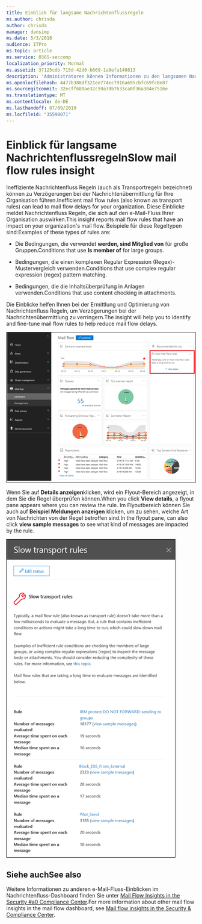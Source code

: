 ```yaml
---
title: Einblick für langsame Nachrichtenflussregeln
ms.author: chrisda
author: chrisda
manager: dansimp
ms.date: 5/3/2018
audience: ITPro
ms.topic: article
ms.service: O365-seccomp
localization_priority: Normal
ms.assetid: 37125cdb-715d-42d0-b669-1a8efa140813
description: 'Administratoren können Informationen zu den langsamen Nachrichtenfluss Regeln Einblicke im Nachrichtenfluss-Dashboard im Security #a0 Compliance Center erhalten.'
ms.openlocfilehash: 4477b388df321ee774ec7916a695cbfc69fc8e87
ms.sourcegitcommit: 32ecff689ae32c59a39b7633ca0f36a304e7516e
ms.translationtype: MT
ms.contentlocale: de-DE
ms.lasthandoff: 07/09/2019
ms.locfileid: "35598071"
---
```

# <a name="slow-mail-flow-rules-insight"></a><span data-ttu-id="46aa0-103">Einblick für langsame Nachrichtenflussregeln</span><span class="sxs-lookup"><span data-stu-id="46aa0-103">Slow mail flow rules insight</span></span>

<span data-ttu-id="46aa0-104">Ineffiziente Nachrichtenfluss Regeln (auch als Transportregeln bezeichnet) können zu Verzögerungen bei der Nachrichtenübermittlung für Ihre Organisation führen.</span><span class="sxs-lookup"><span data-stu-id="46aa0-104">Inefficient mail flow rules (also known as transport rules) can lead to mail flow delays for your organization.</span></span> <span data-ttu-id="46aa0-105">Diese Einblicke meldet Nachrichtenfluss Regeln, die sich auf den e-Mail-Fluss Ihrer Organisation auswirken.</span><span class="sxs-lookup"><span data-stu-id="46aa0-105">This insight reports mail flow rules that have an impact on your organization's mail flow.</span></span> <span data-ttu-id="46aa0-106">Beispiele für diese Regeltypen sind:</span><span class="sxs-lookup"><span data-stu-id="46aa0-106">Examples of these types of rules are:</span></span>

- <span data-ttu-id="46aa0-107">Die Bedingungen, die verwendet **werden, sind Mitglied von** für große Gruppen.</span><span class="sxs-lookup"><span data-stu-id="46aa0-107">Conditions that use **Is member of** for large groups.</span></span>

- <span data-ttu-id="46aa0-108">Bedingungen, die einen komplexen Regular Expression (Regex)-Mustervergleich verwenden.</span><span class="sxs-lookup"><span data-stu-id="46aa0-108">Conditions that use complex regular expression (regex) pattern matching.</span></span>

- <span data-ttu-id="46aa0-109">Bedingungen, die die Inhaltsüberprüfung in Anlagen verwenden.</span><span class="sxs-lookup"><span data-stu-id="46aa0-109">Conditions that use content checking in attachments.</span></span>

<span data-ttu-id="46aa0-110">Die Einblicke helfen Ihnen bei der Ermittlung und Optimierung von Nachrichtenfluss Regeln, um Verzögerungen bei der Nachrichtenübermittlung zu verringern.</span><span class="sxs-lookup"><span data-stu-id="46aa0-110">The insight will help you to identify and fine-tune mail flow rules to help reduce mail flow delays.</span></span>

![Einblicke in langsame Nachrichtenfluss Regeln im Nachrichtenfluss-Dashboard im Security #a0 Compliance Center](media/1dd90faa-f065-4b10-8b47-d35dc127fc26.png)

<span data-ttu-id="46aa0-112">Wenn Sie auf **Details anzeigen**klicken, wird ein Flyout-Bereich angezeigt, in dem Sie die Regel überprüfen können.</span><span class="sxs-lookup"><span data-stu-id="46aa0-112">When you click **View details**, a flyout pane appears where you can review the rule.</span></span> <span data-ttu-id="46aa0-113">Im Flyoutbereich können Sie auch auf **Beispiel Meldungen anzeigen** klicken, um zu sehen, welche Art von Nachrichten von der Regel betroffen sind.</span><span class="sxs-lookup"><span data-stu-id="46aa0-113">In the flyout pane, can also click **view sample messages** to see what kind of messages are impacted by the rule.</span></span>

![Flyout-Bereich nach dem Klicken auf Details anzeigen in langsamen Nachrichtenfluss Regeln Einblicke in das Nachrichtenfluss-Dashboard](media/2cbd43b7-1f21-4338-a70c-7b50de5c69cd.png)

## <a name="see-also"></a><span data-ttu-id="46aa0-115">Siehe auch</span><span class="sxs-lookup"><span data-stu-id="46aa0-115">See also</span></span>

<span data-ttu-id="46aa0-116">Weitere Informationen zu anderen e-Mail-Fluss-Einblicken im Nachrichtenfluss-Dashboard finden Sie unter [Mail Flow Insights in the Security #a0 Compliance Center](mail-flow-insights.md).</span><span class="sxs-lookup"><span data-stu-id="46aa0-116">For more information about other mail flow insights in the mail flow dashboard, see [Mail flow insights in the Security & Compliance Center](mail-flow-insights.md).</span></span>
